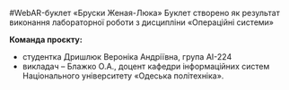 #WebAR-буклет «Бруски Женая-Люка»
Буклет створено як результат виконання лабораторної роботи з дисципліни
«Операційні системи»

**Команда проєкту:**
- студентка Дришлюк Вероніка Андріївна, група АІ-224
- викладач – Блажко О.А., доцент кафедри інформаційних систем Національного
університету «Одеська політехніка».
